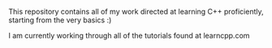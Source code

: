 This repository contains all of my work directed at learning C++ proficiently, starting from the very basics :)

I am currently working through all of the tutorials found at learncpp.com
